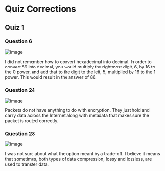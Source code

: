 # Quiz Corrections

## Quiz 1

### Question 6

![image](https://user-images.githubusercontent.com/89219498/164307536-66216101-75f4-4228-9a76-7e5caec88695.png)

I did not remember how to convert hexadecimal into decimal. In order to convert 56 into decimal, you would multiply the rightmost digit, 6, by 16 to the 0 power, and add
that to the digit to the left, 5, multiplied by 16 to the 1 power. This would result in the answer of 86.

### Question 24

![image](https://user-images.githubusercontent.com/89219498/164307872-ae30323f-c5cc-429f-a7c1-e65796c3912c.png)

Packets do not have anything to do with encryption. They just hold and carry data across the Internet along with metadata that makes sure the packet is routed correctly.

### Question 28

![image](https://user-images.githubusercontent.com/89219498/164308354-dd9392d4-97ba-43a0-b474-2b8f7545d995.png)

I was not sure about what the option meant by a trade-off. I believe it means that sometimes, both types of data compression, lossy and lossless, are used to transfer 
data.
